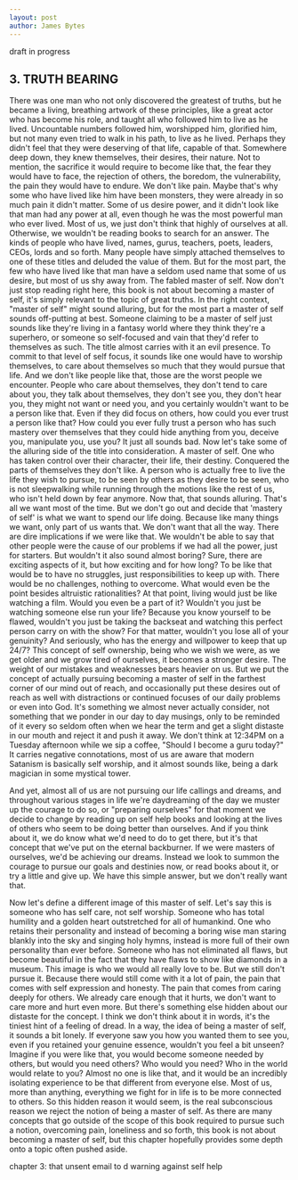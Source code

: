 ```yaml
---
layout: post
author: James Bytes
---
```


draft in progress

## 3. TRUTH BEARING
<!-- Mastery -->
There was one man who not only discovered the greatest of truths, but he became a living, breathing artwork of these principles, like a great actor who has become his role, and taught all who followed him to live as he lived. Uncountable numbers followed him, worshipped him, glorified him, but not many even tried to walk in his path, to live as he lived. Perhaps they didn't feel that they were deserving of that life, capable of that. Somewhere deep down, they knew themselves, their desires, their nature. Not to mention, the sacrifice it would require to become like that, the fear they would have to face, the rejection of others, the boredom, the vulnerability, the pain they would have to endure. We don't like pain. Maybe that's why some who have lived like him have been monsters, they were already in so much pain it didn't matter. Some of us desire power, and it didn't look like that man had any power at all, even though he was the most powerful man who ever lived. Most of us, we just don't think that highly of ourselves at all. Otherwise, we wouldn't be reading books to search for an answer.  The kinds of people who have lived, names, gurus, teachers, poets, leaders, CEOs, lords and so forth. Many people have simply attached themselves to one of these titles and deluded the value of them. But for the most part, the few who have lived like that man have a seldom used name that some of us desire, but most of us shy away from. The fabled master of self. Now don't just stop reading right here, this book is not about becoming a master of self, it's simply relevant to the topic of great truths. In the right context, "master of self" might sound alluring, but for the most part a master of self sounds off-putting at best. Someone claiming to be a master of self just sounds like they're living in a fantasy world where they think they're a superhero, or someone so self-focused and vain that they'd refer to themselves as such. The title almost carries with it an evil presence. To commit to that level of self focus, it sounds like one would have to worship themselves, to care about themselves so much that they would pursue that life. And we don't like people like that, those are the worst people we encounter. People who care about themselves, they don't tend to care about you, they talk about themselves, they don't see you, they don't hear you, they might not want or need you, and you certainly wouldn't want to be a person like that. Even if they did focus on others, how could you ever trust a person like that? How could you ever fully trust a person who has such mastery over themselves that they could hide anything from you, deceive you, manipulate you, use you? It just all sounds bad. Now let's take some of the alluring side of the title into consideration. A master of self. One who has taken control over their character, their life, their destiny. Conquered the parts of themselves they don't like. A person who is actually free to live the life they wish to pursue, to be seen by others as they desire to be seen, who is not sleepwalking while running through the motions like the rest of us, who isn't held down by fear anymore. Now that, that sounds alluring. That's all we want most of the time. But we don't go out and decide that 'mastery of self' is what we want to spend our life doing. Because like many things we want, only part of us wants that. We don't want that all the way. There are dire implications if we were like that. We wouldn't be able to say that other people were the cause of our problems if we had all the power, just for starters. But wouldn't it also sound almost boring? Sure, there are exciting aspects of it, but how exciting and for how long? To be like that would be to have no struggles, just responsibilities to keep up with. There would be no challenges, nothing to overcome. What would even be the point besides altruistic rationalities? At that point, living would just be like watching a film. Would you even be a part of it? Wouldn't you just be watching someone else run your life? Because you know yourself to be flawed, wouldn't you just be taking the backseat and watching this perfect person carry on with the show? For that matter, wouldn't you lose all of your genuinity? And seriously, who has the energy and willpower to keep that up 24/7? This concept of self ownership, being who we wish we were, as we get older and we grow tired of ourselves, it becomes a stronger desire. The weight of our mistakes and weaknesses bears heavier on us. But we put the concept of actually pursuing becoming a master of self in the farthest corner of our mind out of reach, and occasionally put these desires out of reach as well with distractions or continued focuses of our daily problems or even into God. It's something we almost never actually consider, not something that we ponder in our day to day musings, only to be reminded of it every so seldom often when we hear the term and get a slight distaste in our mouth and reject it and push it away. We don't think at 12:34PM on a Tuesday afternoon while we sip a coffee, "Should I become a guru today?" It carries negative connotations, most of us are aware that modern Satanism is basically self worship, and it almost sounds like, being a dark magician in some mystical tower.

And yet, almost all of us are not pursuing our life callings and dreams, and throughout various stages in life we're daydreaming of the day we muster up the courage to do so, or "preparing ourselves" for that moment we decide to change by reading up on self help books and looking at the lives of others who seem to be doing better than ourselves. And if you think about it, we do know what we'd need to do to get there, but it's that concept that we've put on the eternal backburner. If we were masters of ourselves, we'd be achieving our dreams. Instead we look to summon the courage to pursue our goals and destinies now, or read books about it, or try a little and give up. We have this simple answer, but we don't really want that.

Now let's define a different image of this master of self. Let's say this is someone who has self care, not self worship. Someone who has total humility and a golden heart outstretched for all of humankind. One who retains their personality and instead of becoming a boring wise man staring blankly into the sky and singing holy hymns, instead is more full of their own personality than ever before. Someone who has not eliminated all flaws, but become beautiful in the fact that they have flaws to show like diamonds in a museum. This image is who we would all really love to be. But we still don't pursue it. Because there would still come with it a lot of pain, the pain that comes with self expression and honesty. The pain that comes from caring deeply for others. We already care enough that it hurts, we don't want to care more and hurt even more. But there's something else hidden about our distaste for the concept. I think we don't think about it in words, it's the tiniest hint of a feeling of dread. In a way, the idea of being a master of self, it sounds a bit lonely. If everyone saw you how you wanted them to see you, even if you retained your genuine essence, wouldn't you feel a bit unseen? Imagine if you were like that, you would become someone needed by others, but would you need others? Who would you need? Who in the world would relate to you? Almost no one is like that, and it would be an incredibly isolating experience to be that different from everyone else. Most of us, more than anything, everything we fight for in life is to be more connected to others. So this hidden reason it would seem, is the real subconscious reason we reject the notion of being a master of self. As there are many concepts that go outside of the scope of this book required to pursue such a notion, overcoming pain, loneliness and so forth, this book is not about becoming a master of self, but this chapter hopefully provides some depth onto a topic often pushed aside.




chapter 3: that unsent email to d warning against self help
